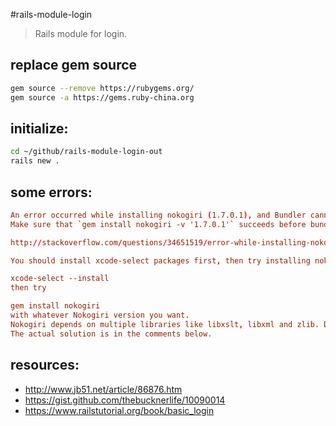 #rails-module-login
> Rails module for login.

## replace gem source
```bash
gem source --remove https://rubygems.org/
gem source -a https://gems.ruby-china.org
```

## initialize:
```bash
cd ~/github/rails-module-login-out
rails new .
```

## some errors:
```conf
An error occurred while installing nokogiri (1.7.0.1), and Bundler cannot continue.
Make sure that `gem install nokogiri -v '1.7.0.1'` succeeds before bundling.

http://stackoverflow.com/questions/34651519/error-while-installing-nokogiri-1-6-7-on-el-capitan

You should install xcode-select packages first, then try installing nokogiri again. Try these commands,

xcode-select --install
then try

gem install nokogiri
with whatever Nokogiri version you want.
Nokogiri depends on multiple libraries like libxslt, libxml and zlib. Dev versions (including source) of these should be installed before installing Nokogiri in any Linux distribution. For OS X, the above command should work I guess.
The actual solution is in the comments below.
```



## resources:
+ http://www.jb51.net/article/86876.htm
+ https://gist.github.com/thebucknerlife/10090014
+ https://www.railstutorial.org/book/basic_login
